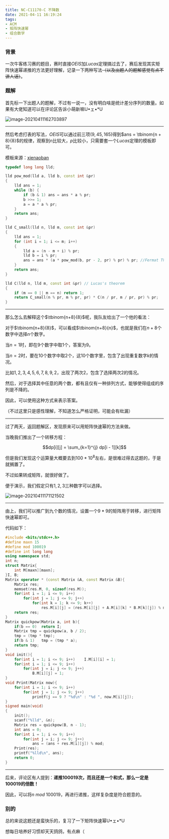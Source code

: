 ```yaml
---
title: NC-C11170-C 不降数
date: 2021-04-11 16:19:24
tags:
- ACM
- 矩阵快速幂
- 组合数学
---
```


### 背景

一次牛客练习赛的题目，赛时直接$OEIS$加$Lucas$定理搞过去了，赛后发现其实矩阵快速幂递推的方法更好理解，记录一下两种写法~~（以及出题人的题解感觉有点不讲人话）~~。<!-- more -->



### 题解

首先标一下出题人的题解，不过有一说一，没有明白啥是统计差分序列的数量。如果有大佬知道可以在评论区告诉小萌新嘛U•ェ•*U

![image-20210411162703897](https://raw.githubusercontent.com/YZ-HL/yz-hl.github.io/master/img/NC-C11170-C-S1.png)



---



然后考虑打表的写法，$OEIS$可以通过前三项$(9,45,165)$得到$ans = \tbinom{n + 8}{8}$的规律，观察到$n$比较大，$p$比较小，只需要套一个$Lucas$定理的模板即可。

模板来源：[xienaoban](https://xienaoban.github.io/posts/36480.html#n%E5%BE%88%E5%A4%A7%E6%97%B6%E8%A6%81%E6%B1%82p%E8%BE%83%E5%B0%8Fp105p%E8%A6%81%E6%B1%82%E4%B8%BA%E7%B4%A0%E6%95%B0)

```c++
typedef long long lld;

lld pow_mod(lld a, lld b, const int &pr)
{
	lld ans = 1;
	while (b) {
		if (b & 1) ans = ans * a % pr;
		b >>= 1;
		a = a * a % pr;
	}
	return ans;
}

lld C_small(lld n, lld m, const int &pr)
{
	lld ans = 1;
	for (int i = 1; i <= m; i++)
	{
		lld a = (n - m + i) % pr;
		lld b = i % pr;
		ans = ans * (a * pow_mod(b, pr - 2, pr) % pr) % pr; //Fermat Theory
	}
	return ans;
}

lld C(lld n, lld m, const int &pr) // Lucas's theorem
{
	if (m == 0 || m == n) return 1;
	return C_small(n % pr, m % pr, pr) * C(n / pr, m / pr, pr) % pr;
}
```



---



那么怎么去解释这个$\tbinom{n+8}{8}$呢，我队友给出了一个他的看法：

对于$\tbinom{n+8}{8}$，可以看成$\tbinom{n+8}{n}$，也就是我们在$n+8$个数字中选择$n$个数字。

当$n=1$时，即在$9$个数字中取$1$个，答案为$9$。

当$n=2$时，要在$10$个数字中取$2$个，这$10$个数字里，包含了出现重复数字$k$的情况。

比如$1,2,3,4,5,6,7,8,9,2$，出现了两次$2$，包含了选择两次$2$的情况。

然后，对于选择其中任意的两个数，都有且仅有一种排列方式，能够使得组成的序列是不降的。

因此，可以使用这种方式来表示答案。

（不过这里只是感性理解，不知道怎么严格证明，可能会有纰漏）



---



过了两天，返回题解区，发现原来可以用矩阵快速幂的方法来做。

当晚我们推出了一个转移方程：

$$dp[i][j] = \sum_{k=1}^{j} dp[i - 1][k]$$

但是我们发现这个运算量大概要去到$100 * 10^8$左右，是很难过得去这题的，于是就搁置了。

不过如果转成矩阵，就很好做了。

便于演示，我们假定只有$1,2,3$三种数字可以选择。

![image-20210411171121502](https://raw.githubusercontent.com/YZ-HL/yz-hl.github.io/master/img/NC-C11170-S2-FINAL.jpg)



---



由上，我们可以推广到九个数的情况，设置一个$9*9$的矩阵用于转移，进行矩阵快速幂即可。



代码如下：

```c++
#include <bits/stdc++.h>
#define maxn 15
#define mod 100019
#define int long long
using namespace std;
int n;
struct Matrix{
    int M[maxn][maxn];
}I, B;
Matrix operator * (const Matrix &A, const Matrix &B){
    Matrix res;
    memset(res.M, 0, sizeof(res.M));
    for(int i = 1; i <= 9; i++)    
        for(int j = 1; j <= 9; j++)
            for(int k = 1; k <= 9; k++)
                res.M[i][j] = (res.M[i][j] + A.M[i][k] * B.M[k][j]) % mod;
    return res;
}
Matrix quickpow(Matrix a, int b){
    if(b == 0)  return I;
    Matrix tmp = quickpow(a, b / 2);
    tmp = (tmp * tmp);
    if(b & 1)   tmp = (tmp * a);
    return tmp;
}
void init(){
    for(int i = 1; i <= 9; i++)    I.M[i][i] = 1;
    for(int i = 1; i <= 9; i++)
        for(int j = i; j <= 9; j++)
            B.M[i][j] = 1;
}
void Print(Matrix now){
    for(int i = 1; i <= 9; i++)
        for(int j = 1; j <= 9; j++)
            printf(j == 9 ? "%d\n" : "%d ", now.M[i][j]);
}
signed main(void)
{
    init();    
    scanf("%lld", &n);
    Matrix res = quickpow(B, n - 1);
    int ans = 0;
    for(int i = 1; i <= 9; i++)
        for(int j = i; j <= 9; j++)
            ans = (ans + res.M[i][j]) % mod;
    Print(res);
    printf("%lld\n", ans);    
    return 0;
}
```



---



后来，评论区有人提到：**递推100019次，而且还是一个和式，那么一定是100019的倍数！**

因此，可以将$n \  mod \ 100019$，再进行递推，这样复杂度是符合题意的。



### 别的

总的来说这题还是蛮快乐的，复习了一下矩阵快速幂U•ェ•*U

想每日培养好习惯却天天鸽鸽，有点麻（